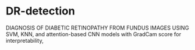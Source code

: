 # DR-detection
DIAGNOSIS OF DIABETIC RETINOPATHY FROM FUNDUS IMAGES USING SVM, KNN, and attention-based CNN models with GradCam score for interpretability,
